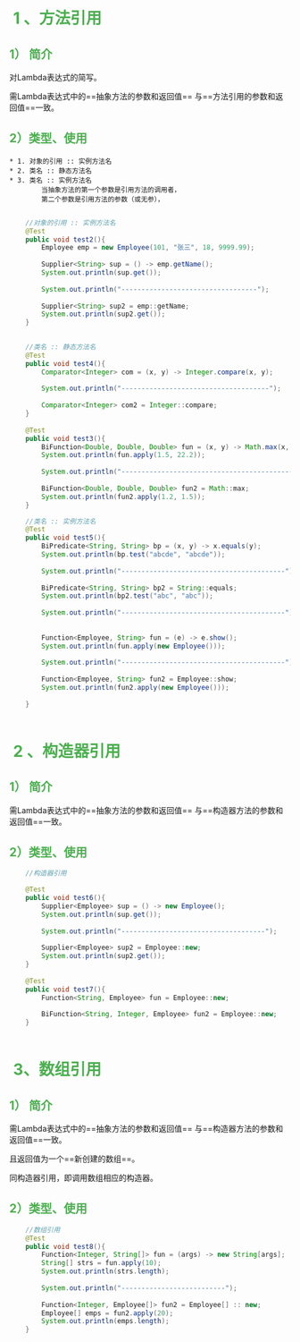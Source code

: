 # <font color=#4caf50 > 1 、方法引用 </font>

## <font color=#4caf50 >1） 简介 </font>

对Lambda表达式的简写。

需Lambda表达式中的==抽象方法的参数和返回值== 与==方法引用的参数和返回值==一致。



## <font color=#4caf50 >2）类型、使用 </font>

```
* 1. 对象的引用 :: 实例方法名
* 2. 类名 :: 静态方法名
* 3. 类名 :: 实例方法名
		当抽象方法的第一个参数是引用方法的调用者，
		第二个参数是引用方法的参数（或无参），
		
```

``` java
	//对象的引用 :: 实例方法名
	@Test
	public void test2(){
		Employee emp = new Employee(101, "张三", 18, 9999.99);
		
		Supplier<String> sup = () -> emp.getName();
		System.out.println(sup.get());
		
		System.out.println("----------------------------------");
		
		Supplier<String> sup2 = emp::getName;
		System.out.println(sup2.get());
	}

	
	//类名 :: 静态方法名
	@Test
	public void test4(){
		Comparator<Integer> com = (x, y) -> Integer.compare(x, y);
		
		System.out.println("-------------------------------------");
		
		Comparator<Integer> com2 = Integer::compare;
	}
	
	@Test
	public void test3(){
		BiFunction<Double, Double, Double> fun = (x, y) -> Math.max(x, y);
		System.out.println(fun.apply(1.5, 22.2));
		
		System.out.println("--------------------------------------------------");
		
		BiFunction<Double, Double, Double> fun2 = Math::max;
		System.out.println(fun2.apply(1.2, 1.5));
	}

	//类名 :: 实例方法名
	@Test
	public void test5(){
		BiPredicate<String, String> bp = (x, y) -> x.equals(y);
		System.out.println(bp.test("abcde", "abcde"));
		
		System.out.println("-----------------------------------------");
		
		BiPredicate<String, String> bp2 = String::equals;
		System.out.println(bp2.test("abc", "abc"));
		
		System.out.println("-----------------------------------------");
		
		
		Function<Employee, String> fun = (e) -> e.show();
		System.out.println(fun.apply(new Employee()));
		
		System.out.println("-----------------------------------------");
		
		Function<Employee, String> fun2 = Employee::show;
		System.out.println(fun2.apply(new Employee()));
		
	}
	
```

# <font color=#4caf50 > 2 、构造器引用</font>

## <font color=#4caf50 >1） 简介 </font>

需Lambda表达式中的==抽象方法的参数和返回值== 与==构造器方法的参数和返回值==一致。



## <font color=#4caf50 >2）类型、使用 </font>

```java
	//构造器引用

	@Test
	public void test6(){
		Supplier<Employee> sup = () -> new Employee();
		System.out.println(sup.get());
		
		System.out.println("------------------------------------");
		
		Supplier<Employee> sup2 = Employee::new;
		System.out.println(sup2.get());
	}
	
	@Test
	public void test7(){
		Function<String, Employee> fun = Employee::new;
		
		BiFunction<String, Integer, Employee> fun2 = Employee::new;
	}
	
```

# <font color=#4caf50 > 3、数组引用</font>

## <font color=#4caf50 >1） 简介 </font>

需Lambda表达式中的==抽象方法的参数和返回值== 与==构造器方法的参数和返回值==一致。

且返回值为一个==新创建的数组==。

同构造器引用，即调用数组相应的构造器。

## <font color=#4caf50 >2）类型、使用 </font>

``` java
	//数组引用
	@Test
	public void test8(){
		Function<Integer, String[]> fun = (args) -> new String[args];
		String[] strs = fun.apply(10);
		System.out.println(strs.length);
		
		System.out.println("--------------------------");
		
		Function<Integer, Employee[]> fun2 = Employee[] :: new;
		Employee[] emps = fun2.apply(20);
		System.out.println(emps.length);
	}
	
```



